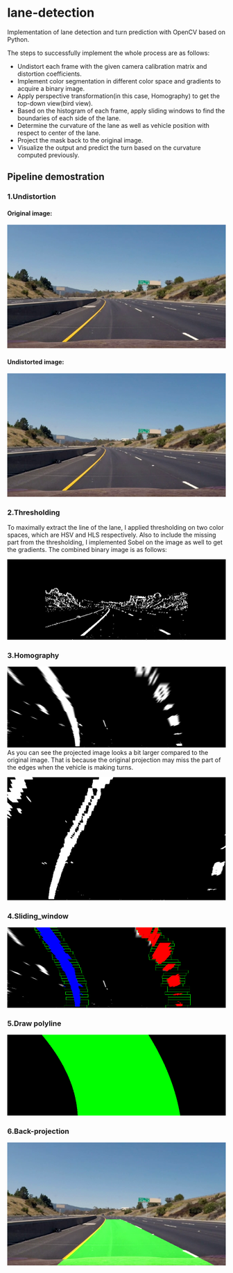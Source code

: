 # lane-detection
Implementation of lane detection and turn prediction with OpenCV based on Python.

The steps to successfully implement the whole process are as follows: 

* Undistort each frame with the given camera calibration matrix and distortion coefficients.
* Implement color segmentation in different color space and gradients to acquire a binary image.
* Apply perspective transformation(in this case, Homography) to get the top-down view(bird view).
* Based on the histogram of each frame, apply sliding windows to find the boundaries of each side of the lane.
* Determine the curvature of the lane as well as vehicle position with respect to center of the lane.
* Project the mask back to the original image.
* Visualize the output and predict the turn based on the curvature computed previously. 

## Pipeline demostration ##
### 1.Undistortion ###
#### Original image: ####
![](/images/images/original.png)

#### Undistorted image: ####
![](/images/images/ori_undist.png)

### 2.Thresholding ###
To maximally extract the line of the lane, I applied thresholding on two color spaces, which are HSV and HLS respectively. Also to include the missing part from the thresholding, I implemented Sobel on the image as well to get the gradients. The combined binary image is as follows: 

![](/images/images/threshold.png)

### 3.Homography ###
![](/images/images/warpped.png)
As you can see the projected image looks a bit larger compared to the original image. That is because the original projection may miss the part of the edges when the vehicle is making turns.

![](/images/images/warpped_cut.png)

### 4.Sliding_window ###
![](/images/images/sliding_window.png)

### 5.Draw polyline ###
![](/images/images/poly.png)

### 6.Back-projection ###
![](/images/images/final.png)
